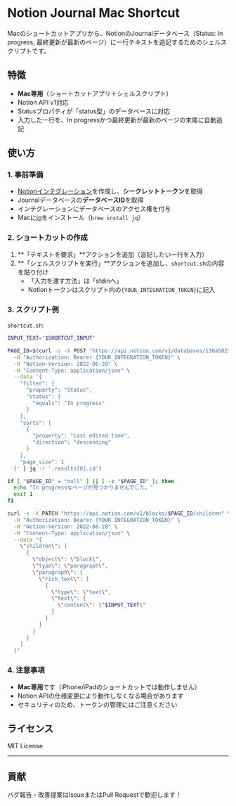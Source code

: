 # Notion Journal Mac Shortcut

Macのショートカットアプリから、NotionのJournalデータベース（Status: In progress, 最終更新が最新のページ）に一行テキストを追記するためのシェルスクリプトです。

## 特徴

- **Mac専用**（ショートカットアプリ＋シェルスクリプト）
- Notion API v1対応
- Statusプロパティが「status型」のデータベースに対応
- 入力した一行を、In progressかつ最終更新が最新のページの末尾に自動追記

## 使い方

### 1. 事前準備

- [Notionインテグレーション](https://www.notion.so/my-integrations)を作成し、**シークレットトークン**を取得
- Journalデータベースの**データベースID**を取得
- インテグレーションにデータベースのアクセス権を付与
- Macに[jq](https://stedolan.github.io/jq/)をインストール（`brew install jq`）

### 2. ショートカットの作成

1. **「テキストを要求」**アクションを追加（追記したい一行を入力）
2. **「シェルスクリプトを実行」**アクションを追加し、`shortcut.sh`の内容を貼り付け
   - 「入力を渡す方法」は「stdinへ」
   - Notionトークンはスクリプト内の`{YOUR_INTEGRATION_TOKEN}`に記入

### 3. スクリプト例

`shortcut.sh`:

```bash
INPUT_TEXT="$SHORTCUT_INPUT"

PAGE_ID=$(curl -s -X POST "https://api.notion.com/v1/databases/130a58238daa809884c0ed1d6338ca32/query" \
  -H "Authorization: Bearer {YOUR_INTEGRATION_TOKEN}" \
  -H "Notion-Version: 2022-06-28" \
  -H "Content-Type: application/json" \
  --data '{
    "filter": {
      "property": "Status",
      "status": {
        "equals": "In progress"
      }
    },
    "sorts": [
      {
        "property": "Last edited time",
        "direction": "descending"
      }
    ],
    "page_size": 1
  }' | jq -r '.results[0].id')

if [ "$PAGE_ID" = "null" ] || [ -z "$PAGE_ID" ]; then
  echo "In progressなページが見つかりませんでした。"
  exit 1
fi

curl -s -X PATCH "https://api.notion.com/v1/blocks/$PAGE_ID/children" \
  -H "Authorization: Bearer {YOUR_INTEGRATION_TOKEN}" \
  -H "Notion-Version: 2022-06-28" \
  -H "Content-Type: application/json" \
  --data "{
    \"children\": [
      {
        \"object\": \"block\",
        \"type\": \"paragraph\",
        \"paragraph\": {
          \"rich_text\": [
            {
              \"type\": \"text\",
              \"text\": {
                \"content\": \"$INPUT_TEXT\"
              }
            }
          ]
        }
      }
    ]
  }"
```

### 4. 注意事項

- **Mac専用**です（iPhone/iPadのショートカットでは動作しません）
- Notion APIの仕様変更により動作しなくなる場合があります
- セキュリティのため、トークンの管理にはご注意ください

## ライセンス

MIT License

---

## 貢献

バグ報告・改善提案はIssueまたはPull Requestで歓迎します！